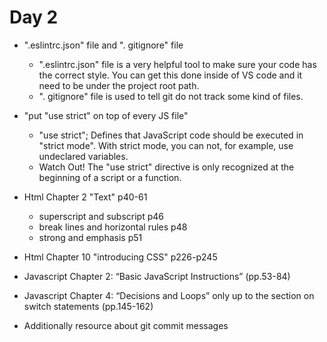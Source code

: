 # Day 2

- ".eslintrc.json" file and ". gitignore" file
    - ".eslintrc.json" file is a very helpful tool to make sure your code has the correct style. You can get this done inside of VS code and it need to be under the project root path. 
    - ". gitignore" file is used to tell git do not track some kind of files.

- "put "use strict" on top of every JS file"
    - "use strict"; Defines that JavaScript code should be executed in "strict mode". With strict mode, you can not, for example, use undeclared variables.
    - Watch Out! The "use strict" directive is only recognized at the beginning of a script or a function.

- Html Chapter 2 "Text" p40-61
    - superscript and subscript p46
    - break lines and horizontal rules p48
    - strong and emphasis p51

- Html Chapter 10 "introducing CSS" p226-p245

- Javascript Chapter 2: “Basic JavaScript Instructions” (pp.53-84)
- Javascript Chapter 4: “Decisions and Loops” only up to the section on switch statements (pp.145-162)

- Additionally resource about git commit messages
